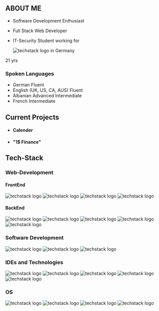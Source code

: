 ## ABOUT ME
- Software Development Enthusiast
- Full Stack Web Developer
- IT-Security Student working for
  
  ![techstack logo](https://readme-components.vercel.app/api?component=logo&logo=bosch&textfill=red&fill=white&text=false&animation=spin) in Germany

21 yrs

### Spoken Languages
- German                      Fluent
- English (UK, US, CA, AUS)   Fluent
- Albanian                    Advanced Intermediate
- French                      Intermediate                  

## Current Projects

- #### Calender
- #### "1$ Finance"


## Tech-Stack

### Web-Development 

#### FrontEnd
![techstack logo](https://readme-components.vercel.app/api?component=logo&logo=tailwindcss&textfill=318bd1&text=false&fill=white)
![techstack logo](https://readme-components.vercel.app/api?component=logo&logo=CSS3&fill=white&textfill=blue&text=false)
![techstack logo](https://readme-components.vercel.app/api?component=logo&logo=react&text=false&textfill=lightblue&fill=black)
![techstack logo](https://readme-components.vercel.app/api?component=logo&logo=HTML5&fill=white&textfill=darkorange&text=false)


#### BackEnd
![techstack logo](https://readme-components.vercel.app/api?component=logo&logo=node.js&textfill=green&fill=white&text=false)
![techstack logo](https://readme-components.vercel.app/api?component=logo&logo=sqlite&textfill=318bd1&text=false&fill=white)
![techstack logo](https://readme-components.vercel.app/api?component=logo&logo=Vercel&fill=white&textfill=black&text=false)
![techstack logo](https://readme-components.vercel.app/api?component=logo&logo=PostgreSQL&fill=white&textfill=318bd1&text=false)
![techstack logo](https://readme-components.vercel.app/api?component=logo&logo=Next.JS&fill=white&textfill=black&text=false)

### Software Development
![techstack logo](https://readme-components.vercel.app/api?component=logo&logo=JavaScript&text=false&textfill=FFFF00&fill=black)
![techstack logo](https://readme-components.vercel.app/api?component=logo&logo=Python&text=false&textfill=black&fill=white)
![techstack logo](https://readme-components.vercel.app/api?component=logo&logo=CSharp&text=false&textfill=a933cf&fill=white)

### IDEs and Technologies
![techstack logo](https://readme-components.vercel.app/api?component=logo&logo=jetbrains&fill=white&textfill=black&text=false)
![techstack logo](https://readme-components.vercel.app/api?component=logo&logo=unity&fill=white&textfill=black&text=false)
![techstack logo](https://readme-components.vercel.app/api?component=logo&logo=blender&fill=white&textfill=darkorange&text=false)
![techstack logo](https://readme-components.vercel.app/api?component=logo&logo=Github&fill=white&textfill=black&text=false)
![techstack logo](https://readme-components.vercel.app/api?component=logo&logo=docker&fill=white&textfill=blue&text=false)

### OS
![techstack logo](https://readme-components.vercel.app/api?component=logo&logo=Windows&fill=white&textfill=318bd1&text=false)
![techstack logo](https://readme-components.vercel.app/api?component=logo&logo=debian&fill=white&textfill=red&text=false)
![techstack logo](https://readme-components.vercel.app/api?component=logo&logo=apple&fill=white&text=false&textfill=black)
![techstack logo](https://readme-components.vercel.app/api?component=logo&logo=raspberrypi&fill=white&textfill=red&text=false)
